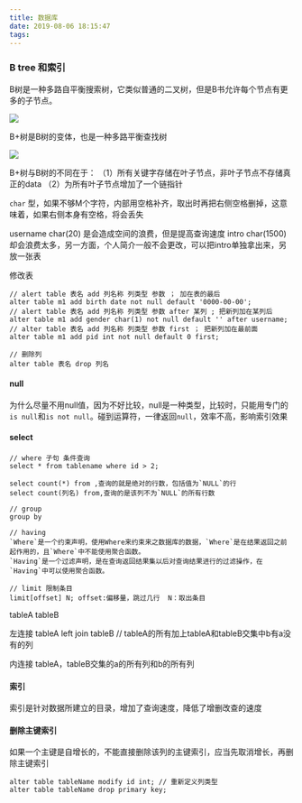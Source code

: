 ```yaml
---
title: 数据库
date: 2019-08-06 18:15:47
tags:
---
```


### B tree 和索引

B树是一种多路自平衡搜索树，它类似普通的二叉树，但是B书允许每个节点有更多的子节点。

![](http://ww4.sinaimg.cn/large/006tNc79ly1g5q4m4cxk0j30m807q0vl.jpg)

B+树是B树的变体，也是一种多路平衡查找树

![](http://ww2.sinaimg.cn/large/006tNc79ly1g5q4m459opj30hc08c0x3.jpg)

B+树与B树的不同在于：
（1）所有关键字存储在叶子节点，非叶子节点不存储真正的data
（2）为所有叶子节点增加了一个链指针



`char` 型，如果不够M个字符，内部用空格补齐，取出时再把右侧空格删掉，这意味着，如果右侧本身有空格，将会丢失

username char(20) 是会造成空间的浪费，但是提高查询速度
intro char(1500) 却会浪费太多，另一方面，个人简介一般不会更改，可以把intro单独拿出来，另放一张表

修改表

```
// alert table 表名 add 列名称 列类型 参数 ； 加在表的最后
alter table m1 add birth date not null default '0000-00-00';
// alert table 表名 add 列名称 列类型 参数 after 某列 ; 把新列加在某列后
alter table m1 add gender char(1) not null default '' after username;
// alter table 表名 add 列名称 列类型 参数 first ； 把新列加在最前面
alter table m1 add pid int not null default 0 first;

// 删除列
alter table 表名 drop 列名
```

#### null

为什么尽量不用null值，因为不好比较，null是一种类型，比较时，只能用专门的`is null`和`is not null`。碰到运算符，一律返回`null`，效率不高，影响索引效果

#### select

```
// where 子句 条件查询
select * from tablename where id > 2;

select count(*) from ,查询的就是绝对的行数，包括值为`NULL`的行
select count(列名) from,查询的是该列不为`NULL`的所有行数

// group
group by

// having
`Where`是一个约束声明，使用Where来约束来之数据库的数据，`Where`是在结果返回之前起作用的，且`Where`中不能使用聚合函数。
`Having`是一个过滤声明，是在查询返回结果集以后对查询结果进行的过滤操作，在`Having`中可以使用聚合函数。

// limit 限制条目
limit[offset] N; offset:偏移量，跳过几行  N：取出条目

```



tableA tableB

左连接
tableA left join tableB // tableA的所有加上tableA和tableB交集中b有a没有的列

内连接
tableA，tableB交集的a的所有列和b的所有列



#### 索引

索引是针对数据所建立的目录，增加了查询速度，降低了增删改查的速度

#### 删除主键索引

如果一个主键是自增长的，不能直接删除该列的主键索引，应当先取消增长，再删除主键索引

```
alter table tableName modify id int; // 重新定义列类型
alter table tableName drop primary key;
```




